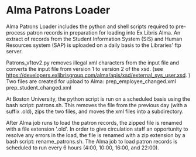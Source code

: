 # Alma Patrons Loader

Alma Patrons Loader includes the python and shell scripts required to pre-process patron records in preparation for loading into Ex Libris Alma. An extract of records from the Student Information System (SIS) and Human Resources system (SAP) is uploaded on a daily basis to the Libraries' ftp server. 

Patrons_v1tov2.py removes illegal xml characters from the input file and converts the input file from version 1 to version 2 of the xsd. (see https://developers.exlibrisgroup.com/alma/apis/xsd/external_sys_user.xsd. ) Two files are created for upload to Alma:
prep_employee_changed.xml
prep_student_changed.xml

At Boston University, the python script is run on a scheduled basis using the bash script: patrons.sh. This removes the file from the previous day (with a suffix .old), zips the two files, and moves the xml files into a subdirectory.

After Alma job runs to load the patron records, the zipped file is renamed with a file extension '.old'. In order to give circulation staff an opportunity to resolve any errors in the load, the file is renamed with a zip extension by a bash script: rename_patrons.sh. The Alma job to load patron records is scheduled to run every 6 hours (4:00, 10:00, 16:00, and 22:00). 
